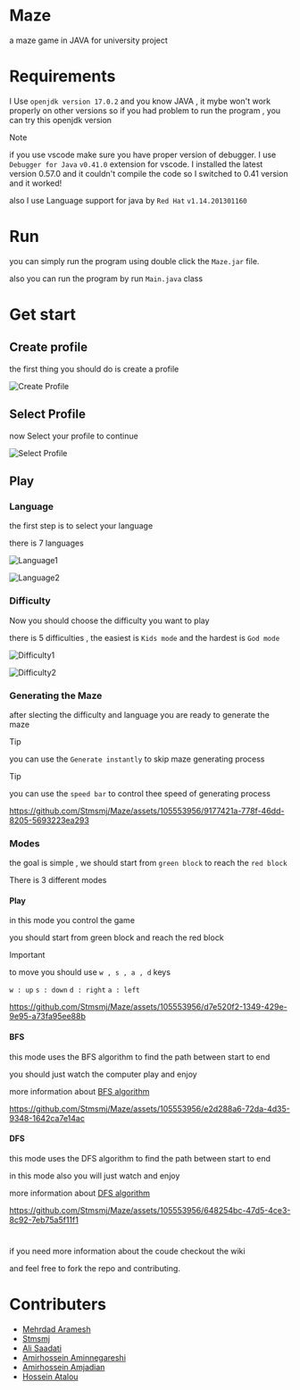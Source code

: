 # Maze
a maze game in JAVA for university project
# Requirements
I Use ```openjdk version 17.0.2``` and you know JAVA , it mybe won't work properly on other versions 
so if you had problem to run the program , you can try this openjdk version

>[!NOTE]
>if you use vscode make sure you have proper version of debugger.
>I use ```Debugger for Java``` ```v0.41.0``` extension for vscode.
>I installed the latest version 0.57.0 and it couldn't compile the code
>so I switched to 0.41 version and it worked!

also I use Language support for java by ```Red Hat``` ```v1.14.201301160```
# Run
you can simply run the program using double click the ```Maze.jar``` file.

also you can run the program by run `Main.java` class
# Get start
## Create profile
the first thing you should do is create a profile

![Create Profile](https://github.com/Stmsmj/Maze/assets/105553956/9dbe5846-3e64-4b1e-b7c9-db15ed87850d)

## Select Profile
now Select your profile to continue

![Select Profile](https://github.com/Stmsmj/Maze/assets/105553956/cb34440d-cae4-4bd1-95eb-e973fe5bb2f7)

## Play
### Language
the first step is to select your language 

there is 7 languages

![Language1](https://github.com/Stmsmj/Maze/assets/105553956/25fd8c0d-5db1-4920-802e-b1e521049e02)

![Language2](https://github.com/Stmsmj/Maze/assets/105553956/6864cccc-6672-478d-8ec4-3c8c606282a6)

### Difficulty
Now you should choose the difficulty you want to play

there is 5 difficulties , the easiest is `Kids mode` and the hardest is `God mode`

![Difficulty1](https://github.com/Stmsmj/Maze/assets/105553956/17583393-4c33-4cb5-8b7e-c1966ef6163c)

![Difficulty2](https://github.com/Stmsmj/Maze/assets/105553956/a98e20cf-d736-4f1e-87e4-2b4fce5630fd)

### Generating the Maze
after slecting the difficulty and language you are ready to generate the maze

>[!TIP]
>you can use the `Generate instantly` to skip maze generating process

>[!TIP]
>you can use the `speed bar` to control thee speed of generating process 


https://github.com/Stmsmj/Maze/assets/105553956/9177421a-778f-46dd-8205-5693223ea293


### Modes
the goal is simple , we should start from `green block` to reach the `red block`

There is 3 different modes

#### Play
in this mode you control the game

you should start from green block and reach the red block

> [!IMPORTANT]
> to move you should use ```w , s , a , d``` keys
> 
> ```w : up``` 
> ```s : down``` 
> ```d : right``` 
> ```a : left``` 



https://github.com/Stmsmj/Maze/assets/105553956/d7e520f2-1349-429e-9e95-a73fa95ee88b



#### BFS
this mode uses the BFS algorithm to find the path between start to end

you should just watch the computer play and enjoy 

more information about [BFS algorithm](https://en.wikipedia.org/wiki/Breadth-first_search)



https://github.com/Stmsmj/Maze/assets/105553956/e2d288a6-72da-4d35-9348-1642ca7e14ac



#### DFS
this mode uses the DFS algorithm to find the path between start to end

in this mode also you will just watch and enjoy

more information about [DFS algorithm](https://en.wikipedia.org/wiki/Depth-first_search)



https://github.com/Stmsmj/Maze/assets/105553956/648254bc-47d5-4ce3-8c92-7eb75a5f11f1



# 

if you need more information about the coude checkout the wiki

and feel free to fork the repo and contributing.

# Contributers
* [Mehrdad Aramesh](https://github.com/MisterCalm)
* [Stmsmj](https://github.com/Stmsmj)
* [Ali Saadati](https://github.com/AliSaadati03)
* [Amirhossein Aminnegareshi](https://github.com/amirhoprogrammer)
* [Amirhossein Amjadian](https://github.com/Amir6590hossein)
* [Hossein Atalou](https://github.com/Atalu09H)

